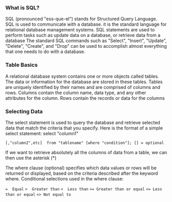 ### What is SQL?

SQL (pronounced "ess-que-el") stands for Structured Query Language. SQL is used to communicate with a database. it is the standard language for relational database management systems.
SQL statements are used to perform tasks such as update data on a database, or retrieve data from a database
The standard SQL commands such as "Select", "Insert", "Update", "Delete", "Create", and "Drop" can be used to accomplish almost everything that one needs to do with a database.


### Table Basics

A relational database system contains one or more objects called tables. The data or information for the database are stored in these tables. 
Tables are uniquely identified by their names and are comprised of columns and rows. Columns contain the column name, data type, and any other attributes for the column. Rows contain the records or data for the columns


### Selecting Data
The select statement is used to query the database and retrieve selected data that match the criteria that you specify. Here is the format of a simple select statement:
select "column1"

  `[,"column2",etc] 
  from "tablename"
  [where "condition"];
  [] = optional`

If we want to retrieve absolutely all the columns of data from a table, we can then use the asterisk (*)


The where clause (optional) specifies which data values or rows will be returned or displayed, based on the criteria described after the keyword where.
Conditional selections used in the where clause:

`=	Equal`
`>	Greater than`
`<	Less than`
`>=	Greater than or equal`
`<=	Less than or equal`
`<>	Not equal to`

